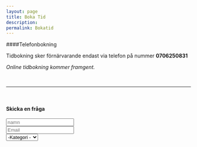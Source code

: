 ```yaml
---
layout: page
title: Boka Tid
description:
permalink: Bokatid
---
```


####Telefonbokning

Tidbokning sker förnärvarande endast via telefon på nummer **0706250831**

*Online tidbokning kommer framgent.*

<br/>
<hr>



<section>
<br/>
	<h4>Skicka en fråga</h4>
	<form method="post" action="#">
		<div class="row uniform">
			<div class="6u 12u$(xsmall)">
				<input type="text" name="demo-name" id="demo-name" value="" placeholder="namn" />
			</div>
			<div class="6u$ 12u$(xsmall)">
				<input type="email" name="demo-email" id="demo-email" value="" placeholder="Email" />
			</div>
			<div class="12u$">
				<div class="select-wrapper">
					<select name="demo-category" id="demo-category">
						<option value="">-Kategori -</option>
						<option value="1">Tidbokning</option>
						<option value="1">Fråga</option>
						<option value="1">Synpunkt</option>

					</select>
				</div>
			</div>
			<div class="6u 12u$(small)">
				<input type="checkbox" id="demo-copy" name="demo-copy">
				<label for="demo-copy">Kopia på Email</label>
			</div>
			<div class="6u$ 12u$(small)">
				<input type="checkbox" id="demo-human" name="demo-human" checked>
				<label for="demo-human">Not a robot</label>
			</div>
			<div class="12u$">
				<textarea name="demo-message" id="demo-message" placeholder="Meddelande" rows="6"></textarea>
			</div>
			<div class="12u$">
				<ul class="actions">
					<li><input type="submit" value="Skicka Meddelande" class="special" /></li>
					<li><input type="reset" value="Återställ" /></li>
				</ul>
			</div>
		</div>
	</form>
</section>
